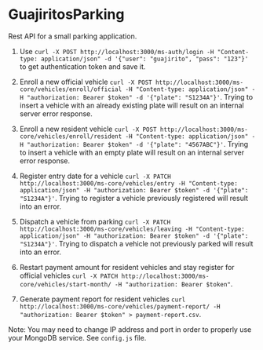 # GuajiritosParking

Rest API for a small parking application.

1. Use `curl -X POST http://localhost:3000/ms-auth/login -H "Content-type: application/json" -d '{"user": "guajirito", "pass": "123"}'` to get authentication token and save it.

2. Enroll a new official vehicle `curl -X POST http://localhost:3000/ms-core/vehicles/enroll/official -H "Content-type: application/json" -H "authorization: Bearer $token" -d '{"plate": "S1234A"}'`. Trying to insert a vehicle with an already existing plate will result on an internal server error response.

3. Enroll a new resident vehicle `curl -X POST http://localhost:3000/ms-core/vehicles/enroll/resident -H "Content-type: application/json" -H "authorization: Bearer $token" -d '{"plate": "4567ABC"}'`. Trying to insert a vehicle with an empty plate will result on an internal server error response.

4. Register entry date for a vehicle `curl -X PATCH http://localhost:3000/ms-core/vehicles/entry -H "Content-type: application/json" -H "authorization: Bearer $token" -d '{"plate": "S1234A"}'`. Trying to register a vehicle previously registered will result into an error.

5. Dispatch a vehicle from parking `curl -X PATCH http://localhost:3000/ms-core/vehicles/leaving -H "Content-type: application/json" -H "authorization: Bearer $token" -d '{"plate": "S1234A"}'`. Trying to dispatch a vehicle not previously parked will result into an error.

6. Restart payment amount for resident vehicles and stay register for official vehicles `curl -X PATCH http://localhost:3000/ms-core/vehicles/start-month/ -H "authorization: Bearer $token"`.

7. Generate payment report for resident vehicles `curl http://localhost:3000/ms-core/vehicles/payment-report/ -H "authorization: Bearer $token" > payment-report.csv`.

Note: You may need to change IP address and port in order to properly use your MongoDB service. See `config.js` file.
